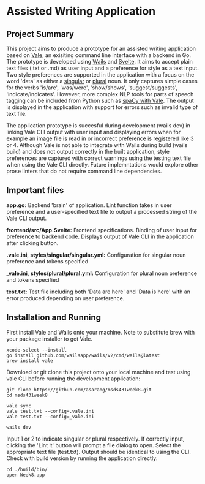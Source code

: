 # Assisted Writing Application

## Project Summary
This project aims to produce a prototype for an assisted writing application based on [Vale](https://vale.sh/), an exisiting command line interface with a backend in Go. The prototype is developed using [Wails](https://wails.io/) and [Svelte](https://svelte.dev/repl/hello-world). It aims to accept plain text files (.txt or .md) as user input and a preference for style as a text input. Two style preferences are supported in the application with a focus on the word 'data' as either a [singular](./styles/singular) or [plural](./styles/plural) noun. It only captures simple cases for the verbs 'is/are', 'was/were', 'show/shows', 'suggest/suggests', 'indicate/indicates'. However, more complex NLP tools for parts of speech tagging can be included from Python such as [spaCy with Vale](https://github.com/errata-ai/vale/issues/356). The output is displayed in the application with support for errors such as invalid type of text file. 

The application prototype is succesful during development (wails dev) in linking Vale CLI output with user input and displaying errors when for example an image file is read in or incorrect preference is registered like 3 or 4. Although Vale is not able to integrate with Wails during build (wails build) and does not output correctly in the built application, style preferences are captured with correct warnings using the testing text file when using the Vale CLI directly. Future implemntations would explore other prose linters that do not require command line dependencies.

## Important files

**app.go:** Backend 'brain' of application. Lint function takes in user preference and a user-specified text file to output a processed string of the Vale CLI output.

**frontend/src/App.Svelte:** Frontend specifications. Binding of user input for preference to backend code. Displays output of Vale CLI in the application after clicking button.

**.vale.ini**, **styles/singular/singular.yml:** Configuration for singular noun preference and tokens specified

**_vale.ini**, **styles/plural/plural.yml:** Configuration for plural noun preference and tokens specified

**test.txt:** Test file including both 'Data are here' and 'Data is here' with an error produced depending on user preference.

## Installation and Running

First install Vale and Wails onto your machine. Note to substitute brew with your package installer to get Vale.
```
xcode-select --install
go install github.com/wailsapp/wails/v2/cmd/wails@latest
brew install vale
```

Download or git clone this project onto your local machine and test using vale CLI before running the development application:
```
git clone https://github.com/asaraog/msds431week8.git
cd msds431week8

vale sync
vale test.txt --config=.vale.ini
vale test.txt --config=_vale.ini

wails dev
```
Input 1 or 2 to indicate singular or plural respectively. If correctly input, clicking the 'Lint it' button will prompt a file dialog to open. Select the appropriate text file (test.txt). Output should be identical to using the CLI. Check with build version by running the application directly:
```
cd ./build/bin/
open Week8.app
```